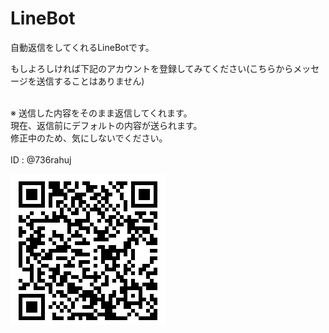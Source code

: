 # LineBot
<p>自動返信をしてくれるLineBotです。</p>
<p>もしよろしければ下記のアカウントを登録してみてください(こちらからメッセージを送信することはありません)</p>
<br>
※ 送信した内容をそのまま返信してくれます。<br> 現在、返信前にデフォルトの内容が送られます。<br> 修正中のため、気にしないでください。

<br>
<br> 
ID : @736rahuj

![Account](https://github.com/Kant1192/linebot/blob/master/Line%20bot.png "Line BotのURL")
